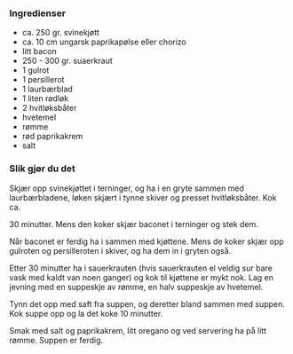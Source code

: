 
### Ingredienser
- ca. 250 gr. svinekjøtt
- ca. 10 cm ungarsk paprikapølse eller chorizo
- litt bacon
- 250 - 300 gr. suaerkraut
- 1 gulrot
- 1 persillerot
- 1 laurbærblad
- 1 liten rødløk
- 2 hvitløksbåter
- hvetemel
- rømme
- rød paprikakrem
- salt

### Slik gjør du det
Skjær opp svinekjøttet i terninger, og ha i en gryte sammen med laurbærbladene, løken skjært i tynne skiver og presset hvitløksbåter. Kok ca.

 30 minutter. Mens den koker skjær baconet i terninger og stek dem.

 Når baconet er ferdig ha i sammen med kjøttene. Mens de koker skjær opp gulroten og persilleroten i skiver, og ha dem in i gryten også.

 Etter 30 minutter ha i sauerkrauten (hvis sauerkrauten el veldig sur bare vask med kaldt van noen ganger) og kok til kjøttene er mykt nok. Lag en jevning med en suppeskje av rømme, en halv suppeskje av hvetemel.

 Tynn det opp med saft fra suppen, og deretter bland sammen med suppen. Kok suppe opp og la det koke 10 minutter.

 Smak med salt og paprikakrem, litt oregano og ved servering ha på litt rømme. Suppen er ferdig.

   
